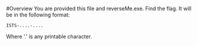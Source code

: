 #Overview
You are provided this file and reverseMe.exe.  Find the flag.  It will be in the following format:

    ISTS-....-....

Where '.' is any printable character.
